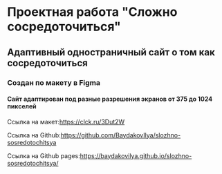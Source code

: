 <h1>Проектная работа "Сложно сосредоточиться"</h1>
<h2>Адаптивный одностраничный сайт о том как сосредоточиться</h2>
<h3>Создан по макету в Figma</h3>
<h4>Сайт адаптирован под разные разрешения экранов от 375 до 1024 пикселей</h4>

Ссылка на макет:https://clck.ru/3Dut2W

Ссылка на Github:https://github.com/BaydakovIlya/slozhno-sosredotochitsya

Ссылка на Github pages:https://baydakovilya.github.io/slozhno-sosredotochitsya/ 

